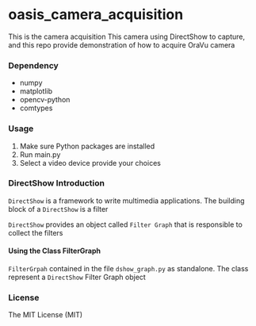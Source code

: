# oasis_camera_acquisition
This is the camera acquisition 
This camera using DirectShow to capture, and this repo provide demonstration of how to 
acquire OraVu camera
### Dependency
- numpy
- matplotlib
- opencv-python
- comtypes

### Usage
1. Make sure Python packages are installed
2. Run main.py
3. Select a video device provide your choices

### DirectShow Introduction
`DirectShow` is a framework to write multimedia applications. The building block of a `DirectShow` is a filter

`DirectShow` provides an object called `Filter Graph` that is responsible to collect the filters

#### Using the Class FilterGraph
`FilterGrpah` contained in the file `dshow_graph.py` as standalone. The class represent a `DirectShow` Filter Graph object


### License
The MIT License (MIT)
